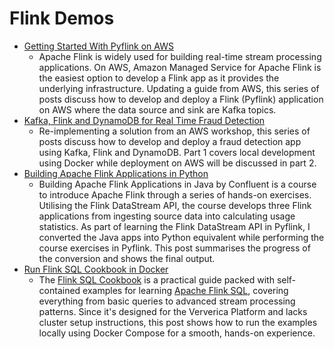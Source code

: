 # Flink Demos

- [Getting Started With Pyflink on AWS](https://jaehyeon.me/blog/2023-08-17-getting-started-with-pyflink-on-aws-part-1/)
  - Apache Flink is widely used for building real-time stream processing applications. On AWS, Amazon Managed Service for Apache Flink is the easiest option to develop a Flink app as it provides the underlying infrastructure. Updating a guide from AWS, this series of posts discuss how to develop and deploy a Flink (Pyflink) application on AWS where the data source and sink are Kafka topics.
- [Kafka, Flink and DynamoDB for Real Time Fraud Detection](https://jaehyeon.me/blog/2023-08-10-fraud-detection-part-1/)
  - Re-implementing a solution from an AWS workshop, this series of posts discuss how to develop and deploy a fraud detection app using Kafka, Flink and DynamoDB. Part 1 covers local development using Docker while deployment on AWS will be discussed in part 2.
- [Building Apache Flink Applications in Python](https://jaehyeon.me/blog/2023-10-19-build-pyflink-apps/)
  - Building Apache Flink Applications in Java by Confluent is a course to introduce Apache Flink through a series of hands-on exercises. Utilising the Flink DataStream API, the course develops three Flink applications from ingesting source data into calculating usage statistics. As part of learning the Flink DataStream API in Pyflink, I converted the Java apps into Python equivalent while performing the course exercises in Pyflink. This post summarises the progress of the conversion and shows the final output.
- [Run Flink SQL Cookbook in Docker](https://jaehyeon.me/blog/2025-04-15-sql-cookbook/)
  - The [Flink SQL Cookbook](https://github.com/ververica/flink-sql-cookbook) is a practical guide packed with self-contained examples for learning [Apache Flink SQL](https://nightlies.apache.org/flink/flink-docs-master/docs/dev/table/sql/overview/), covering everything from basic queries to advanced stream processing patterns. Since it's designed for the Ververica Platform and lacks cluster setup instructions, this post shows how to run the examples locally using Docker Compose for a smooth, hands-on experience.
